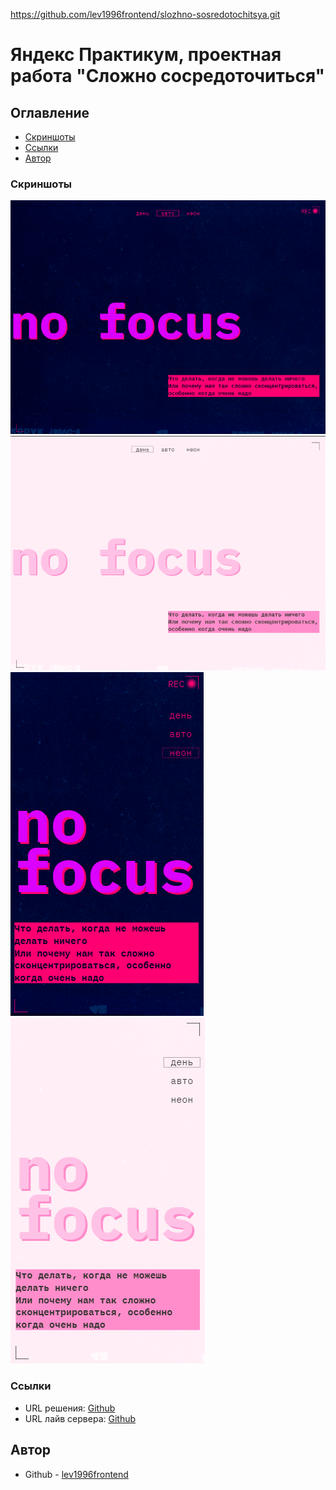 https://github.com/lev1996frontend/slozhno-sosredotochitsya.git

# Яндекс Практикум, проектная работа "Сложно сосредоточиться"

## Оглавление

- [Скриншоты](#скриншоты)
- [Ссылки](#ссылки)
- [Автор](#автор) 


### Скриншоты

![](./screenshots/screenshotdark.png)
![](./screenshots/screenshotlight.png)
![](./screenshots/screenshotdarkmobile.png)
![](./screenshots/screenshotlightmobile.png)

### Ссылки

- URL решения: [Github](https://github.com/lev1996frontend/slozhno-sosredotochitsya)
- URL лайв сервера: [Github](https://lev1996frontend.github.io/slozhno-sosredotochitsya/)

## Автор

- Github - [lev1996frontend](https://github.com/lev1996frontend)